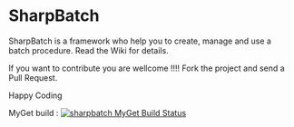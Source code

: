 SharpBatch
===

SharpBatch is a framework who help you to create, manage and use a batch procedure.
Read the Wiki for details.

If you want to contribute you are wellcome !!!! 
Fork the project and send a Pull Request.

Happy Coding

MyGet build : [![sharpbatch MyGet Build Status](https://www.myget.org/BuildSource/Badge/sharpbatch?identifier=02dee006-8585-401b-a659-a3502ab397fe)](https://www.myget.org/)
